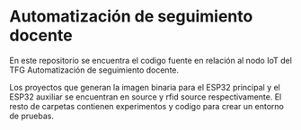 # Automatización de seguimiento docente
En este repositorio se encuentra el codigo fuente en relación al nodo IoT del TFG Automatización de seguimiento docente.

Los proyectos que generan la imagen binaria para el ESP32 principal y el ESP32 auxiliar se encuentran en source y rfid source respectivamente.
El resto de carpetas contienen experimentos y codigo para crear un entorno de pruebas. 